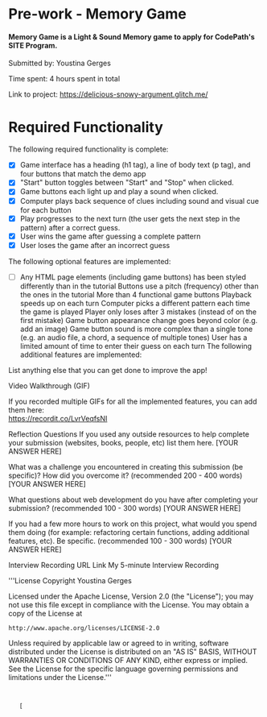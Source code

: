 # Pre-work - Memory Game
#### Memory Game is a Light & Sound Memory game to apply for CodePath's SITE Program.

Submitted by: Youstina Gerges

Time spent: 4 hours spent in total

Link to project: https://delicious-snowy-argument.glitch.me/

# Required Functionality
The following required functionality is complete:

- [x] Game interface has a heading (h1 tag), a line of body text (p tag), and four buttons that match the demo app
- [x] "Start" button toggles between "Start" and "Stop" when clicked.
- [x] Game buttons each light up and play a sound when clicked.
- [x] Computer plays back sequence of clues including sound and visual cue for each button
- [x] Play progresses to the next turn (the user gets the next step in the pattern) after a correct guess.
- [x] User wins the game after guessing a complete pattern
- [x] User loses the game after an incorrect guess
 
The following optional features are implemented:

- [ ] Any HTML page elements (including game buttons) has been styled differently than in the tutorial
 Buttons use a pitch (frequency) other than the ones in the tutorial
 More than 4 functional game buttons
 Playback speeds up on each turn
 Computer picks a different pattern each time the game is played
 Player only loses after 3 mistakes (instead of on the first mistake)
 Game button appearance change goes beyond color (e.g. add an image)
 Game button sound is more complex than a single tone (e.g. an audio file, a chord, a sequence of multiple tones)
 User has a limited amount of time to enter their guess on each turn
The following additional features are implemented:

List anything else that you can get done to improve the app!

Video Walkthrough (GIF)

If you recorded multiple GIFs for all the implemented features, you can add them here:    
https://recordit.co/LvrVeqfsNI

Reflection Questions
If you used any outside resources to help complete your submission (websites, books, people, etc) list them here. 
[YOUR ANSWER HERE]

What was a challenge you encountered in creating this submission (be specific)? How did you overcome it? (recommended 200 - 400 words) 
[YOUR ANSWER HERE]

What questions about web development do you have after completing your submission? (recommended 100 - 300 words) 
[YOUR ANSWER HERE]

If you had a few more hours to work on this project, what would you spend them doing (for example: refactoring certain functions, adding additional features, etc). Be specific. (recommended 100 - 300 words) [YOUR ANSWER HERE]

Interview Recording URL Link
My 5-minute Interview Recording

'''License
Copyright Youstina Gerges

Licensed under the Apache License, Version 2.0 (the "License");
you may not use this file except in compliance with the License.
You may obtain a copy of the License at

    http://www.apache.org/licenses/LICENSE-2.0

Unless required by applicable law or agreed to in writing, software
distributed under the License is distributed on an "AS IS" BASIS,
WITHOUT WARRANTIES OR CONDITIONS OF ANY KIND, either express or implied.
See the License for the specific language governing permissions and
limitations under the License.'''
















```


   [

